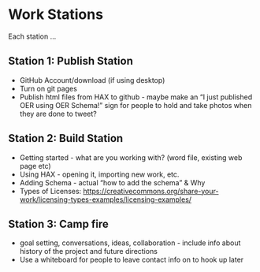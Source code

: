 # Work Stations

Each station ...

## Station 1: Publish Station 


- GitHub Account/download \(if using desktop\) 
- Turn on git pages 
- Publish html files from HAX to github - maybe make an “I just published OER using OER Schema!” sign for people to hold and take photos when they are done to tweet?  

## Station 2: Build Station 

- Getting started - what are you working with? \(word file, existing web page etc\) 
- Using HAX - opening it, importing new work, etc. 
- Adding Schema - actual “how to add the schema” & Why 
- Types of Licenses: https://creativecommons.org/share-your-work/licensing-types-examples/licensing-examples/

## Station 3: Camp fire

- goal setting, conversations, ideas, collaboration - include info about history of the project and future directions 
- Use a whiteboard for people to leave contact info on to hook up later













